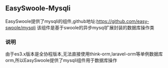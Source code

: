 ## EasySwoole-Mysqli
EasySwoole提供了mysqli的组件,github地址:https://github.com/easy-swoole/mysqli
该组件是基于swoole的异步mysql扩展封装的数据库操作类

### 说明
由于es3.x版本是全协程版本,无法直接使用think-orm,laravel-orm等单例数据库orm,所以EasySwoole提供了mysqli组件用于数据库操作